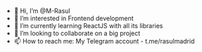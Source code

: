 - 👋 Hi, I’m @M-Rasul
- 👀 I’m interested in Frontend development
- 🌱 I’m currently learning ReactJS with all its libraries
- 💞️ I’m looking to collaborate on a big project
- 📫 How to reach me: My Telegram account - t.me/rasulmadrid

<!---
M-Rasul/M-Rasul is a ✨ special ✨ repository because its `README.md` (this file) appears on your GitHub profile.
You can click the Preview link to take a look at your changes.
--->
